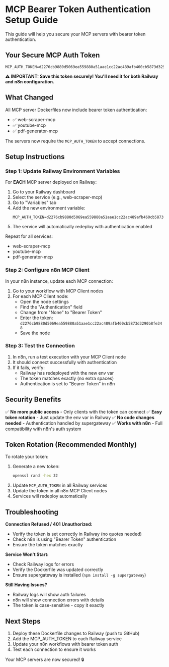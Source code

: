 # MCP Bearer Token Authentication Setup Guide

This guide will help you secure your MCP servers with bearer token authentication.

## Your Secure MCP Auth Token

```
MCP_AUTH_TOKEN=d2276cb9880d5069ea559880a51aae1cc22ac489afb460cb5873d3290b8fe348
```

**⚠️ IMPORTANT: Save this token securely! You'll need it for both Railway and n8n configuration.**

## What Changed

All MCP server Dockerfiles now include bearer token authentication:
- ✅ web-scraper-mcp
- ✅ youtube-mcp
- ✅ pdf-generator-mcp

The servers now require the `MCP_AUTH_TOKEN` to accept connections.

## Setup Instructions

### Step 1: Update Railway Environment Variables

For **EACH** MCP server deployed on Railway:

1. Go to your Railway dashboard
2. Select the service (e.g., web-scraper-mcp)
3. Go to "Variables" tab
4. Add the new environment variable:
   ```
   MCP_AUTH_TOKEN=d2276cb9880d5069ea559880a51aae1cc22ac489afb460cb5873d3290b8fe348
   ```
5. The service will automatically redeploy with authentication enabled

Repeat for all services:
- web-scraper-mcp
- youtube-mcp
- pdf-generator-mcp

### Step 2: Configure n8n MCP Client

In your n8n instance, update each MCP connection:

1. Go to your workflow with MCP Client nodes
2. For each MCP Client node:
   - Open the node settings
   - Find the "Authentication" field
   - Change from "None" to "Bearer Token"
   - Enter the token: `d2276cb9880d5069ea559880a51aae1cc22ac489afb460cb5873d3290b8fe348`
   - Save the node

### Step 3: Test the Connection

1. In n8n, run a test execution with your MCP Client node
2. It should connect successfully with authentication
3. If it fails, verify:
   - Railway has redeployed with the new env var
   - The token matches exactly (no extra spaces)
   - Authentication is set to "Bearer Token" in n8n

## Security Benefits

✅ **No more public access** - Only clients with the token can connect
✅ **Easy token rotation** - Just update the env var in Railway
✅ **No code changes needed** - Authentication handled by supergateway
✅ **Works with n8n** - Full compatibility with n8n's auth system

## Token Rotation (Recommended Monthly)

To rotate your token:

1. Generate a new token:
   ```bash
   openssl rand -hex 32
   ```
2. Update `MCP_AUTH_TOKEN` in all Railway services
3. Update the token in all n8n MCP Client nodes
4. Services will redeploy automatically

## Troubleshooting

**Connection Refused / 401 Unauthorized:**
- Verify the token is set correctly in Railway (no quotes needed)
- Check n8n is using "Bearer Token" authentication
- Ensure the token matches exactly

**Service Won't Start:**
- Check Railway logs for errors
- Verify the Dockerfile was updated correctly
- Ensure supergateway is installed (`npm install -g supergateway`)

**Still Having Issues?**
- Railway logs will show auth failures
- n8n will show connection errors with details
- The token is case-sensitive - copy it exactly

## Next Steps

1. Deploy these Dockerfile changes to Railway (push to GitHub)
2. Add the MCP_AUTH_TOKEN to each Railway service
3. Update your n8n workflows with bearer token auth
4. Test each connection to ensure it works

Your MCP servers are now secured! 🔒
